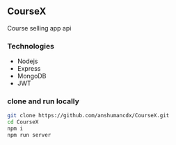 ## CourseX

Course selling app api

### Technologies

- Nodejs
- Express
- MongoDB
- JWT


### clone and run locally

```bash
git clone https://github.com/anshumancdx/CourseX.git
cd CourseX
npm i
npm run server

```

